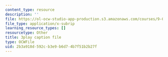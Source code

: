 ```yaml
---
content_type: resource
description: ''
file: https://ol-ocw-studio-app-production.s3.amazonaws.com/courses/9-00sc-introduction-to-psychology-fall-2011/2b3a918d592cb3e9b6d74b7f51b2b27f_lBU64nfe8nM.srt
file_type: application/x-subrip
learning_resource_types: []
resourcetype: Other
title: 3play caption file
type: OCWFile
uid: 2b3a918d-592c-b3e9-b6d7-4b7f51b2b27f
---
```

